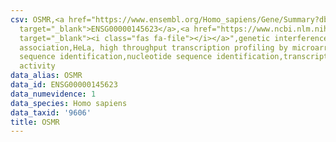 ```yaml
---
csv: OSMR,<a href="https://www.ensembl.org/Homo_sapiens/Gene/Summary?db=core;g=ENSG00000145623"
  target="_blank">ENSG00000145623</a>,<a href="https://www.ncbi.nlm.nih.gov/pubmed/17216044"
  target="_blank"><i class="fas fa-file"></i></a>",genetic interference,functional
  association,HeLa, high throughput transcription profiling by microarray,nucleotide
  sequence identification,nucleotide sequence identification,transcriptional regulation,down-regulates
  activity
data_alias: OSMR
data_id: ENSG00000145623
data_numevidence: 1
data_species: Homo sapiens
data_taxid: '9606'
title: OSMR
---
```

